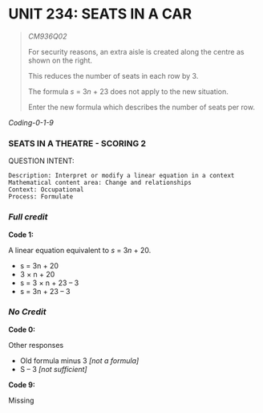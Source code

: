 # UNIT 234: SEATS IN A CAR

> _CM936Q02_
>
>  For security reasons, an extra aisle is created along the centre as shown on the right.
>
> This reduces the number of seats in each row by 3.
>
> The formula *s* = 3*n* + 23 does not apply to the new situation.
>
> Enter the new formula which describes the number of seats per row.

_Coding-0-1-9_


### SEATS IN A THEATRE - SCORING 2

QUESTION INTENT:

    Description: Interpret or modify a linear equation in a context
    Mathematical content area: Change and relationships
    Context: Occupational
    Process: Formulate

### _Full credit_

**Code 1:** 

A linear equation equivalent to *s* = 3*n* + 20. 

* s = 3n + 20  
* 3 × n + 20  
* s = 3 × n + 23 – 3
* s = 3n + 23 – 3

### _No Credit_

**Code 0:** 

Other responses

* Old formula minus 3 _[not a formula]_
* S – 3 _[not sufficient]_

**Code 9:**

Missing
